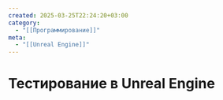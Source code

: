 ```yaml
---
created: 2025-03-25T22:24:20+03:00
category:
  - "[[Программирование]]"
meta:
  - "[[Unreal Engine]]"
---
```


# Тестирование в Unreal Engine